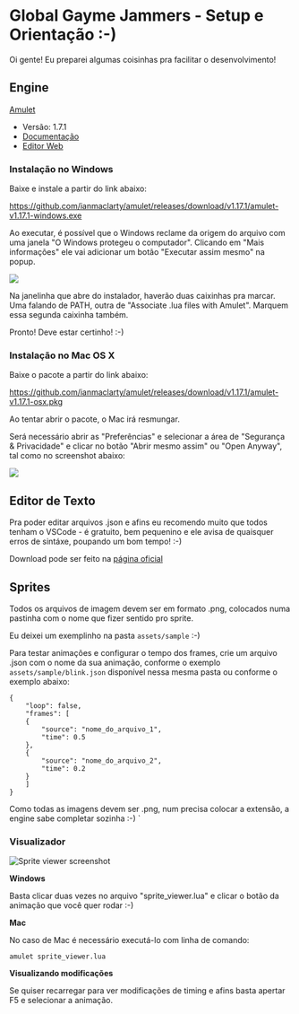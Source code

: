 # Global Gayme Jammers - Setup e Orientação :-)

Oi gente! Eu preparei algumas coisinhas pra facilitar o desenvolvimento!

## Engine

[Amulet](http://www.amulet.xyz/)

- Versão: 1.7.1
- [Documentação](http://www.amulet.xyz/doc)
- [Editor Web](http://www.amulet.xyz/editor)

### Instalação no Windows

Baixe e instale a partir do link abaixo:

https://github.com/ianmaclarty/amulet/releases/download/v1.17.1/amulet-v1.17.1-windows.exe

Ao executar, é possível que o Windows reclame da origem do arquivo com uma janela "O Windows protegeu o computador". Clicando em "Mais informações" ele vai adicionar um botão "Executar assim mesmo" na popup.

![](https://support.airtable.com/hc/en-us/article_attachments/210713088/image__39_.png)

Na janelinha que abre do instalador, haverão duas caixinhas pra marcar. Uma falando de PATH, outra de "Associate .lua files with Amulet". Marquem essa segunda caixinha também.

Pronto! Deve estar certinho! :-)

### Instalação no Mac OS X

Baixe o pacote a partir do link abaixo:

https://github.com/ianmaclarty/amulet/releases/download/v1.17.1/amulet-v1.17.1-osx.pkg

Ao tentar abrir o pacote, o Mac irá resmungar.

Será necessário abrir as "Preferências" e selecionar a área de "Segurança & Privacidade" e clicar no botão "Abrir mesmo assim" ou "Open Anyway", tal como no screenshot abaixo:

![](https://proxy.duckduckgo.com/iu/?u=https%3A%2F%2Ftrendblog.net%2Fwp-content%2Fuploads%2F2015%2F03%2FScreenshot-2015-03-11-21.11.17.png&f=1)

## Editor de Texto

Pra poder editar arquivos .json e afins eu recomendo muito que todos tenham o VSCode - é gratuito, bem pequenino e ele avisa de quaisquer erros de sintáxe, poupando um bom tempo! :-)

Download pode ser feito na [página oficial](https://code.visualstudio.com/Download)

## Sprites

Todos os arquivos de imagem devem ser em formato .png, colocados numa pastinha com o nome que fizer sentido pro sprite.

Eu deixei um exemplinho na pasta `assets/sample` :-)

Para testar animações e configurar o tempo dos frames, crie um arquivo .json com o nome da sua animação, conforme o exemplo `assets/sample/blink.json` disponível nessa mesma pasta ou conforme o exemplo abaixo:

    {
        "loop": false,
        "frames": [
        {
            "source": "nome_do_arquivo_1",
            "time": 0.5
        },
        {
            "source": "nome_do_arquivo_2",
            "time": 0.2
        }
        ]
    }

Como todas as imagens devem ser .png, num precisa colocar a extensão, a engine sabe completar sozinha :-)
`

### Visualizador

![Sprite viewer screenshot](https://raw.githubusercontent.com/ThaisRobba/global_game_jam_2019/master/docs/sprite_viwer.png)

**Windows**

Basta clicar duas vezes no arquivo "sprite_viewer.lua" e clicar o botão da animação que você quer rodar :-)

**Mac**

No caso de Mac é necessário executá-lo com linha de comando:

    amulet sprite_viewer.lua

**Visualizando modificações**

Se quiser recarregar para ver modificações de timing e afins basta apertar F5 e selecionar a animação.
